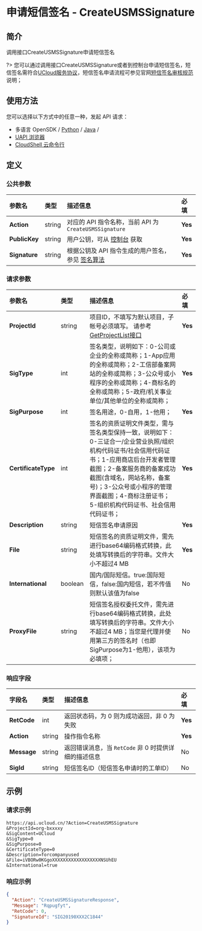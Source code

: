 # 申请短信签名 - CreateUSMSSignature

## 简介

调用接口CreateUSMSSignature申请短信签名

?> 您可以通过调用接口CreateUSMSSignature或者到控制台申请短信签名，短信签名需符合[UCloud服务协议](https://docs.ucloud.cn/management_monitor/usms/introduction/service_level)，短信签名申请流程可参见官网[短信签名审核规范](https://docs.ucloud.cn/management_monitor/usms/introduction/2005/2103)说明；




## 使用方法

您可以选择以下方式中的任意一种，发起 API 请求：
- 多语言 OpenSDK / [Python](https://github.com/ucloud/ucloud-sdk-python3) / [Java](https://github.com/ucloud/ucloud-sdk-java) /
- [UAPI 浏览器](https://console.ucloud.cn/uapi/detail?id=CreateUSMSSignature)
- [CloudShell 云命令行](https://shell.ucloud.cn/)


## 定义

### 公共参数

| 参数名 | 类型 | 描述信息 | 必填 |
|:---|:---|:---|:---|
| **Action**     | string  | 对应的 API 指令名称，当前 API 为 `CreateUSMSSignature`                        | **Yes** |
| **PublicKey**  | string  | 用户公钥，可从 [控制台](https://console.ucloud.cn/uapi/apikey) 获取                                             | **Yes** |
| **Signature**  | string  | 根据公钥及 API 指令生成的用户签名，参见 [签名算法](api/summary/signature.md)  | **Yes** |

### 请求参数

| 参数名 | 类型 | 描述信息 | 必填 |
|:---|:---|:---|:---|
| **ProjectId** | string | 项目ID，不填写为默认项目，子帐号必须填写。 请参考[GetProjectList接口](https://docs.ucloud.cn/api/summary/get_project_list) |**Yes**|
| **SigType** | int | 签名类型，说明如下：0-公司或企业的全称或简称；1-App应用的全称或简称；2-工信部备案网站的全称或简称；3-公众号或小程序的全称或简称；4-商标名的全称或简称；5-政府/机关事业单位/其他单位的全称或简称； |**Yes**|
| **SigPurpose** | int | 签名用途，0-自用，1-他用； |**Yes**|
| **CertificateType** | int | 签名的资质证明文件类型，需与签名类型保持一致，说明如下：0-三证合一/企业营业执照/组织机构代码证书/社会信用代码证书；1-应用商店后台开发者管理截图；2-备案服务商的备案成功截图(含域名，网站名称，备案号)；3-公众号或小程序的管理界面截图；4-商标注册证书；5-组织机构代码证书、社会信用代码证书； |**Yes**|
| **Description** | string | 短信签名申请原因 |**Yes**|
| **File** | string | 短信签名的资质证明文件，需先进行base64编码格式转换，此处填写转换后的字符串。文件大小不超过4 MB |**Yes**|
| **International** | boolean | 国内/国际短信。true:国际短信，false:国内短信，若不传值则默认该值为false |No|
| **ProxyFile** | string | 短信签名授权委托文件，需先进行base64编码格式转换，此处填写转换后的字符串。文件大小不超过4 MB；当您是代理并使用第三方的签名时（也即SigPurpose为1-他用），该项为必填项； |No|

### 响应字段

| 字段名 | 类型 | 描述信息 | 必填 |
|:---|:---|:---|:---|
| **RetCode** | int | 返回状态码，为 0 则为成功返回，非 0 为失败 |**Yes**|
| **Action** | string | 操作指令名称 |**Yes**|
| **Message** | string | 返回错误消息，当 `RetCode` 非 0 时提供详细的描述信息 |No|
| **SigId** | string | 短信签名ID（短信签名申请时的工单ID） |No|




## 示例

### 请求示例
    
```
https://api.ucloud.cn/?Action=CreateUSMSSignature
&ProjectId=org-bxxxxy
&SigContent=UCloud
&SigType=0
&SigPurpose=0
&CertificateType=0
&Description=forcompanyused
&File=iVBORw0KGgoXXXXXXXXXXXXXXXXXXNSUhEU
&International=true
```

### 响应示例
    
```json
{
  "Action": "CreateUSMSSignatureResponse",
  "Message": "Rqpugfyt",
  "RetCode": 0,
  "SignatureId": "SIG20190XXX2C1844"
}
```





